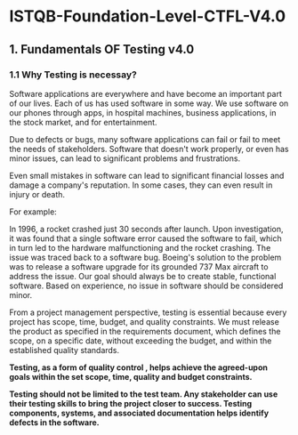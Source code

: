 # ISTQB-Foundation-Level-CTFL-V4.0


## 1. Fundamentals OF Testing v4.0

### 1.1 Why Testing is necessay?
Software applications are everywhere and have become an important part of our lives. Each of us has used software in some way. We use software on our phones through apps, in hospital machines, business applications, in the stock market, and for entertainment.

Due to defects or bugs, many software applications can fail or fail to meet the needs of stakeholders. Software that doesn't work properly, or even has minor issues, can lead to significant problems and frustrations.

Even small mistakes in software can lead to significant financial losses and damage a company's reputation. In some cases, they can even result in injury or death.

For example:

In 1996, a rocket crashed just 30 seconds after launch. Upon investigation, it was found that a single software error caused the software to fail, which in turn led to the hardware malfunctioning and the rocket crashing. The issue was traced back to a software bug.
Boeing's solution to the problem was to release a software upgrade for its grounded 737 Max aircraft to address the issue.
Our goal should always be to create stable, functional software. Based on experience, no issue in software should be considered minor.

From a project management perspective, testing is essential because every project has scope, time, budget, and quality constraints. We must release the product as specified in the requirements document, which defines the scope, on a specific date, without exceeding the budget, and within the established quality standards.

**Testing, as a form of quality control , helps achieve the agreed-upon goals within the set scope, time, quality and budget constraints.**

**Testing should not be limited to the test team. Any stakeholder can use their testing skills to bring the project closer to success. Testing components, systems, and associated documentation helps identify defects in the software.**



